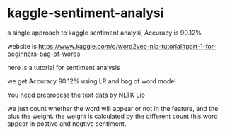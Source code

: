 # kaggle-sentiment-analysi
a single approach to kaggle sentiment analysi, Accuracy is 90.12%

website is https://www.kaggle.com/c/word2vec-nlp-tutorial#part-1-for-beginners-bag-of-words

here is a tutorial for sentiment analysis

we get  Accuracy 90.12% using LR and bag of word model

You need preprocess the text data by NLTK Lib

we just count whether the word will appear or not in the feature, and the plus the weight. the weight is calculated by the different count this word appear in postive and negtive sentiment.



